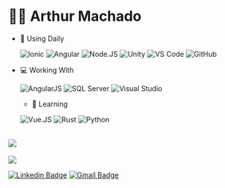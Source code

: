 # 🐱‍👤 Arthur Machado

- 🚀 Using Daily

  ![Ionic](https://img.shields.io/badge/-Ionic-white?style=flat&logo=Ionic)
  ![Angular](https://img.shields.io/badge/-Angular-darkred?style=flat&logo=Angular)
  ![Node.JS](https://img.shields.io/badge/-Node.JS-black?style=flat&logo=node.js)
  ![Unity](https://img.shields.io/badge/-Unity-black?logo=unity)
  ![VS Code](https://img.shields.io/badge/-VS%20Code-007ACC?style=flat&logo=visual-studio-code)
  ![GitHub](https://img.shields.io/badge/-GitHub-white?logo=github&logoColor=black)
- 💻 Working With

  ![AngularJS](https://img.shields.io/badge/-AngularJS-B52E31?style=flat&logo=angularjs)
  ![SQL Server](https://img.shields.io/badge/-Microsoft%20SQL%20Server-white?style=flat&logoColor=red&logo=microsoft-sql-server)
  ![Visual Studio](https://img.shields.io/badge/-Visual%20Studio-333333?style=flat&logoColor=5d2b90&logo=visual-studio)
  
  - 📖 Learning

  ![Vue.JS](https://img.shields.io/badge/-Vue.JS-white?style=flat&logo=vue.js)
  ![Rust](https://img.shields.io/badge/-Rust-black?style=flat&logo=rust&logoColor=CE412B)
  ![Python](https://img.shields.io/badge/-Python-303030?style=flat&logo=python)

<br>
<img src="https://github-readme-stats.vercel.app/api?username=arthurrmp&count_private=true&show_icons=true&theme=dark">
<br>
<br>
<img src="https://github-readme-stats.vercel.app/api/top-langs/?username=arthurrmp&theme=dark"> 
<br>

[![Linkedin Badge](https://img.shields.io/badge/-arthurrpm-blue?style=flat-square&logo=Linkedin&logoColor=white&link=https://www.linkedin.com/in/arthurrpm/)](https://www.linkedin.com/in/arthurrpm/)
[![Gmail Badge](https://img.shields.io/badge/-arthurrenat@gmail.com-c14438?style=flat-square&logo=Gmail&logoColor=white&link=mailto:arthurrenat@gmail.com)](mailto:arthurrenat@gmail.com)
